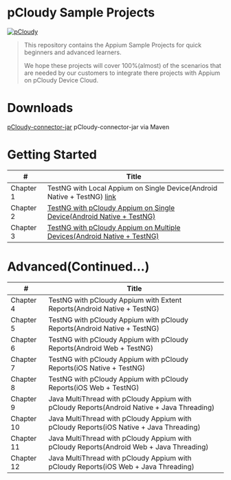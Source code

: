 # pCloudy Sample Projects

[![pCloudy](https://www.pcloudy.com/wp-content/uploads/2015/11/PCloudy_Logo_0-1.png)](http://www.pcloudy.com/)

> This repository contains the Appium Sample Projects
> for quick beginners and advanced learners.
> 
> We hope these projects will cover 100%(almost) of the
> scenarios that are needed by our customers to integrate
> there projects with Appium on pCloudy Device Cloud.



# Downloads

[pCloudy-connector-jar](http://pcloudy-content-distribution.s3.amazonaws.com/index.html?prefix=pCloudy-Connector-Jars/v11/java/)
pCloudy-connector-jar via Maven

# Getting Started

| #   | Title |
|-----------|-------|
|Chapter 1  | TestNG with Local Appium on Single Device(Android Native + TestNG) [link](https://google.com)|
|Chapter 2  |[TestNG with pCloudy Appium on Single Device(Android Native + TestNG)](https://github.com/pankyopkey/pCloudy-sample-projects/tree/master/Getting%20Started/Chapter%202-%20TestNG%20with%20pCloudy%20Appium%20on%20Single%20Device(Android%20Native%20%2B%20TestNG)) |
|Chapter 3 |[TestNG with pCloudy Appium on Multiple Devices(Android Native + TestNG)](/Getting%20Started/Chapter%203-%20TestNG%20with%20pCloudy%20Appium%20on%20Multiple%20Devices(Android%20Native%20%2B%20TestNG)) |


# Advanced(Continued...)
| #   | Title |
|-----------|-------|
|Chapter 4| TestNG with pCloudy Appium with Extent Reports(Android Native + TestNG)|
|Chapter 5| TestNG with pCloudy Appium with pCloudy Reports(Android Native + TestNG)|
|Chapter 6| TestNG with pCloudy Appium with pCloudy Reports(Android Web + TestNG)|
|Chapter 7| TestNG with pCloudy Appium with pCloudy Reports(iOS Native + TestNG)
|Chapter 8| TestNG with pCloudy Appium with pCloudy Reports(iOS Web + TestNG)
|Chapter 9|Java MultiThread with pCloudy Appium with pCloudy Reports(Android Native + Java Threading)|
|Chapter 10|Java MultiThread with pCloudy Appium with pCloudy Reports(iOS Native + Java Threading)|
|Chapter 11| Java MultiThread with pCloudy Appium with pCloudy Reports(Android Web + Java Threading)|
|Chapter 12| Java MultiThread with pCloudy Appium with pCloudy Reports(iOS Web + Java Threading)|
